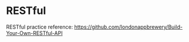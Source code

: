 # RESTful
RESTful practice
reference: https://github.com/londonappbrewery/Build-Your-Own-RESTful-API
